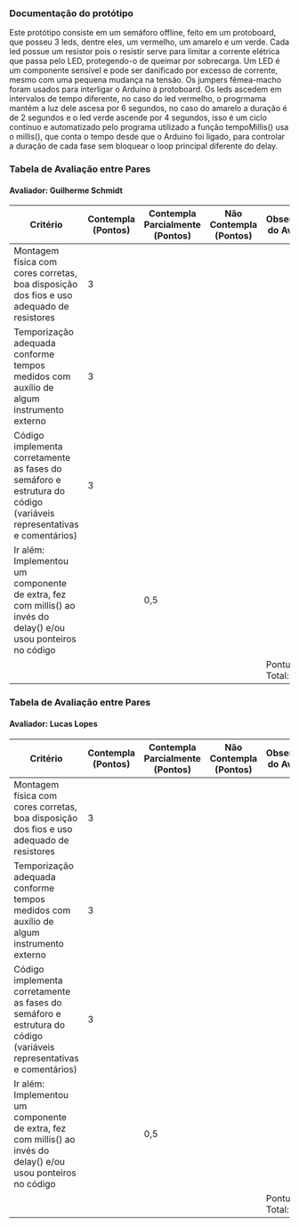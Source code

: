 ### Documentação do protótipo
Este protótipo consiste em um semáforo offline, feito em um protoboard, que posseu 3 leds, dentre eles, um vermelho, um amarelo e um verde. Cada led possue um resistor pois o resistir serve para limitar a corrente elétrica que passa pelo LED, protegendo-o de queimar por sobrecarga. Um LED é um componente sensível e pode ser danificado por excesso de corrente, mesmo com uma pequena mudança na tensão. Os jumpers fêmea-macho foram usados para interligar o Arduino à protoboard. Os leds ascedem em intervalos de tempo diferente, no caso do led vermelho, o progrmama mantém a luz dele ascesa por 6 segundos, no caso do amarelo a duração é de 2 segundos e o led verde ascende por 4 segundos, isso é um ciclo contínuo e automatizado pelo programa utilizado a função tempoMillis() usa o millis(), que conta o tempo desde que o Arduino foi ligado, para controlar a duração de cada fase sem bloquear o loop principal diferente do delay.


### Tabela de Avaliação entre Pares
#### Avaliador: Guilherme Schmidt
|Critério|  Contempla (Pontos)| Contempla Parcialmente (Pontos) |Não Contempla (Pontos) |Observações do Avaliador|
|-|-|-|-|-|
|Montagem física com cores corretas, boa disposição dos fios e uso adequado de resistores   |3  |   || |
|Temporização adequada conforme tempos medidos com auxílio de algum instrumento externo |3  |   | | |
|Código implementa corretamente as fases do semáforo e estrutura do código (variáveis representativas e comentários) |  3|   |   | |
|Ir além: Implementou um componente de extra, fez com millis() ao invés do delay() e/ou usou ponteiros no código |   |  0,5 |   | |
| | | | |Pontuação Total: 9,5|

### Tabela de Avaliação entre Pares
#### Avaliador: Lucas Lopes
|Critério|  Contempla (Pontos)| Contempla Parcialmente (Pontos) |Não Contempla (Pontos) |Observações do Avaliador|
|-|-|-|-|-|
|Montagem física com cores corretas, boa disposição dos fios e uso adequado de resistores   |3  |   || |
|Temporização adequada conforme tempos medidos com auxílio de algum instrumento externo |3  |   | | |
|Código implementa corretamente as fases do semáforo e estrutura do código (variáveis representativas e comentários) |  3|   |   | |
|Ir além: Implementou um componente de extra, fez com millis() ao invés do delay() e/ou usou ponteiros no código |   |  0,5 |   | |
| | | | |Pontuação Total: 9,5|

